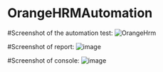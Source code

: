 # OrangeHRMAutomation

#Screenshot of the automation test:
![OrangeHrm](https://github.com/DevAbhi99/OrangeHRMAutomation/assets/160063176/40d9ebde-293c-4624-8bce-55c110a7c13f)

#Screenshot of report:
![image](https://github.com/DevAbhi99/OrangeHRMAutomation/assets/160063176/1113257f-2791-4645-8b53-a51abd65e4bc)

#Screenshot of console:
![image](https://github.com/DevAbhi99/OrangeHRMAutomation/assets/160063176/fb30750d-a2eb-4a84-8662-ef73093d49ad)

